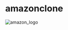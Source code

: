 # amazonclone
![amazon_logo](https://github.com/user-attachments/assets/f6df14bc-5cc3-4de4-9270-b95e2d5669ca)
